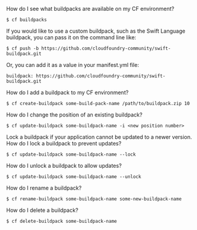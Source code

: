 
How do I see what buildpacks are available on my CF environment?

    $ cf buildpacks

If you would like to use a custom buildpack, such as the Swift Language buildpack, you can pass it on the command line like:

    $ cf push -b https://github.com/cloudfoundry-community/swift-buildpack.git

Or, you can add it as a value in your manifest.yml file:

    buildpack: https://github.com/cloudfoundry-community/swift-buildpack.git

How do I add a buildpack to my CF environment?

    $ cf create-buildpack some-build-pack-name /path/to/buildpack.zip 10

How do I change the position of an existing buildpack?

    $ cf update-buildpack some-buildpack-name -i <new position number>

Lock a buildpack if your application cannot be updated to a newer version.
How do I lock a buildpack to prevent updates?

    $ cf update-buildpack some-buildpack-name --lock

How do I unlock a buildpack to allow updates?

    $ cf update-buildpack some-buildpack-name --unlock

How do I rename a buildpack?

    $ cf rename-buildpack some-buildpack-name some-new-buildpack-name

How do I delete a buildpack?

    $ cf delete-buildpack some-buildpack-name

